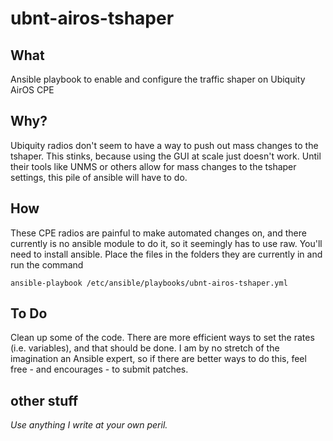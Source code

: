 # ubnt-airos-tshaper
## What
Ansible playbook to enable and configure the traffic shaper on Ubiquity AirOS CPE
## Why?
Ubiquity radios don't seem to have a way to push out mass changes to the tshaper. This stinks, because using the GUI at scale just doesn't work. Until their tools like UNMS or others allow for mass changes to the tshaper settings, this pile of ansible will have to do. 

## How
These CPE radios are painful to make automated changes on, and there currently is no ansible module to do it, so it seemingly has to use raw. 
You'll need to install ansible. Place the files in the folders they are currently in and run the command

`ansible-playbook /etc/ansible/playbooks/ubnt-airos-tshaper.yml`

## To Do
Clean up some of the code. There are more efficient ways to set the rates (i.e. variables), and that should be done. I am by no stretch of the imagination an Ansible expert, so if there are better ways to do this, feel free - and encourages - to submit patches. 

## other stuff
*Use anything I write at your own peril.* 
